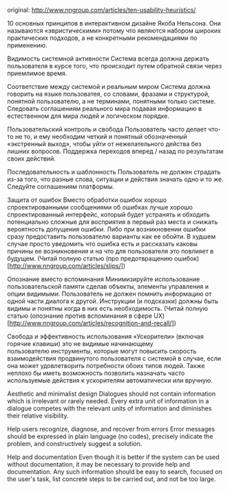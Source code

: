 original: http://www.nngroup.com/articles/ten-usability-heuristics/

10 основных принципов в интерактивном дизайне Якоба Нельсона. Они называются «эвристическими» потому что являются набором широких практических подходов, а не конкретными рекомендациями по применению.

Видимость системной активности
    Система всегда должна держать пользователя в курсе того, что происходит путем обратной связи через приемлимое время.
     
Соответствие между системой и реальным миром
    Система должна говорить на языке пользоватея, со словами, фразами и структурой, понятной пользователю, а не терминами, понятными только системе. Следовать соглашениям реального мира подавая информацию в естественном для мира людей и логическом порядке.
     
Пользовательский контроль и свобода
    Пользователь часто делает что-то не то, и ему необходим четкий и понятный обозначенный «экстренный выход», чтобы уйти от нежелательного действа без лишних вопросов. Поддержка переходов вперед / назад по результатам своих действий.
     
Последовательность и шаблонность
    Пользователь не должен страдать из-за того, что разные слова, ситуации и действия значать одно и то же. Следуйте соглашениям платформы.
     
Защита от ошибок
    Вместо обработки ошибок хорошо спроектированными сообщениями об ошибках лучше хорошо спроектированный интерфейс, который будет устранять и обходить потенциально сложные для восприятия в первый раз места и снижать вероятность допущения ошибки. Либо при возникновении ошибки сразу предоставить пользователю варианты как ее обойти. В худшем случае просто уведомить что ошибка есть и рассказать каковы причины ее возникновения и на что для пользователя это повлияет в будущем.
    (Читай полную статью (про предотвращению ошибок)[http://www.nngroup.com/articles/slips/])
     
Опознание вместо вспоминания
    Минимизируйте использование пользовательской памяти сделав объекты, элементы управления и опции видимыми. Пользователь не должен помнить информацию от одной части диалога к другой. Инструкции (и подсказки) должны быть видимы и понятны когда в них есть необходимость.
    (Читай полную статью (опознание против вспоминания в сфере UX)[http://www.nngroup.com/articles/recognition-and-recall/])
     
Свобода и эффективность использования
    «Ускорители» (включая горячие клавиши) это не видимые начинающему пользователю инструменты, которые могут повысить скорость взаимодействия продвинутого пользователя с системой в случае, если она может удовлетворить потребности обоих типов людей. Также неплохо бы иметь возможность позволить назначать часто используемые действия к ускорителям автоматически или вручную.
     
Aesthetic and minimalist design
    Dialogues should not contain information which is irrelevant or rarely needed. Every extra unit of information in a dialogue competes with the relevant units of information and diminishes their relative visibility.
     
Help users recognize, diagnose, and recover from errors
    Error messages should be expressed in plain language (no codes), precisely indicate the problem, and constructively suggest a solution.
     
Help and documentation
    Even though it is better if the system can be used without documentation, it may be necessary to provide help and documentation. Any such information should be easy to search, focused on the user's task, list concrete steps to be carried out, and not be too large.
